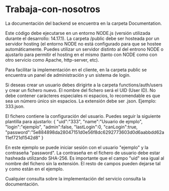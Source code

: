 # Trabaja-con-nosotros
La documentación del backend se encuentra en la carpeta Documentation.

Este código debe ejecutarse en un entorno NODE.js (versión utilizada durante el desarrollo: 14.17.1).
La carpeta /public debe ser hosteada por un servidor hosting (el entorno NODE no está configurado para que se hostee automáticamente. Puedes utilizar un servidor distinto al del entrono NODE o ajustarlo para permitir el hosting en el mismo (tanto con NODE como con otro servicio como Apache, http-server, etc).

Para facilitar la implementación en el cliente, en la carpeta public se encuentra un panel de administración y un sistema de login.

Si deseas crear un usuario debes dirigirte a la carpeta functions/auth/users y crear un fichero nuevo. El nombre del fichero será el UID (User ID). No debe contener carácteres especiales ni espacios, lo recomendable es que sea un número único sin espacios. La extensión debe ser .json. Ejemplo: 333.json.

El fichero contiene la configuración del usuario. Puedes seguir la siguiente plantilla para ajustarlo:
{
"uid":"333",
"name":"Usuario de ejmplo",
"login":"ejemplo",
"admin":false,
"lastLogin":0,
"canLogin":true,
"password":"5e884898da28047151d0e56f8dc6292773603d0d6aabbdd62a11ef721d1542d8"
}

En este ejemplo se puede iniciar sesión con el usuario "ejemplo" y la contraseña "password". La contraseña en el fichero de usuario debe estar hasheada utilizando SHA-256.
Es importante que el campo "uid" sea igual al nombre del fichero sin la extensión. El resto de campos pueden dejarse tal y como están en el ejemplo.

Cualquier consulta sobre la implementación del servicio consulta la documentación.
